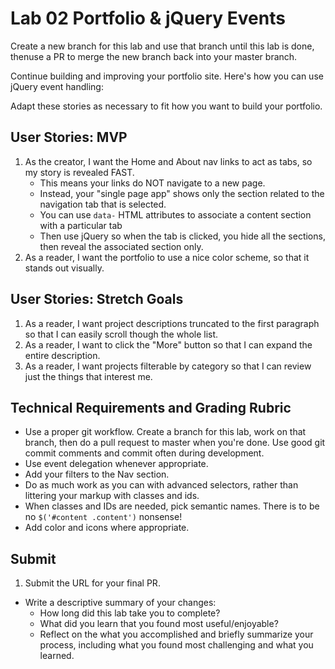 # Lab 02 Portfolio &amp; jQuery Events
Create a new branch for this lab and use that branch until this lab is done, thenuse a PR to merge the new branch back into your master branch.

Continue building and improving your portfolio site. Here's how you can use jQuery event handling:

Adapt these stories as necessary to fit how you want to build your portfolio.

## User Stories: MVP
1. As the creator, I want the Home and About nav links to act as tabs, so my story is revealed FAST.
   - This means your links do NOT navigate to a new page.
   - Instead, your "single page app" shows only the section related to the navigation tab that is selected.
   - You can use `data-` HTML attributes to associate a content section with a particular tab
   - Then use jQuery so when the tab is clicked, you hide all the sections, then reveal the associated section only.
1. As a reader, I want the portfolio to use a nice color scheme, so that it stands out visually.

## User Stories: Stretch Goals
1. As a reader, I want project descriptions truncated to the first paragraph so that I can easily scroll though the whole list.
1. As a reader, I want to click the "More" button so that I can expand the entire description.
1. As a reader, I want projects filterable by category so that I can review just the things that interest me.

## Technical Requirements and Grading Rubric
- Use a proper git workflow. Create a branch for this lab, work on that branch, then do a pull request to master when you're done. Use good git commit comments and commit often during development.
- Use event delegation whenever appropriate.
- Add your filters to the Nav section.
- Do as much work as you can with advanced selectors, rather than littering your markup with classes and ids.
- When classes and IDs are needed, pick semantic names. There is to be no `$('#content .content')` nonsense!
- Add color and icons where appropriate.

## Submit
1. Submit the URL for your final PR.
- Write a descriptive summary of your changes:
   - How long did this lab take you to complete?
   - What did you learn that you found most useful/enjoyable?
   - Reflect on the what you accomplished and briefly summarize your process, including what you found most challenging and what you learned.
